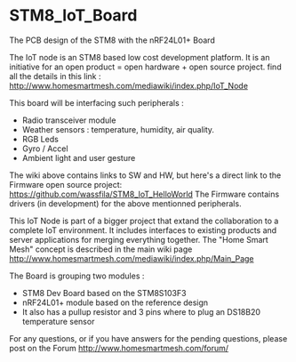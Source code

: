 # STM8_IoT_Board
The PCB design of the STM8 with the nRF24L01+ Board

The IoT node is an STM8 based low cost development platform.
It is an initiative for an open product = open hardware + open source project.
find all the details in this link :
http://www.homesmartmesh.com/mediawiki/index.php/IoT_Node

This board will be interfacing such peripherals :
 - Radio transceiver module
 - Weather sensors : temperature, humidity, air quality.
 - RGB Leds
 - Gyro / Accel
 - Ambient light and user gesture

The wiki above contains links to SW and HW, but here's a direct link to the Firmware open source project:
https://github.com/wassfila/STM8_IoT_HelloWorld
The Firmware contains drivers (in development) for the above mentionned peripherals.

This IoT Node is part of a bigger project that extand the collaboration to a complete IoT environment.
It includes  interfaces to existing products and server applications for merging everything together.
The "Home Smart Mesh" concept is described in the main wiki page
http://www.homesmartmesh.com/mediawiki/index.php/Main_Page

The Board is grouping two modules :
 - STM8 Dev Board based on the STM8S103F3
 - nRF24L01+ module based on the reference design
 - It also has a pullup resistor and 3 pins where to plug an DS18B20 temperature sensor

For any questions, or if you have answers for the pending questions, please post on the Forum
http://www.homesmartmesh.com/forum/
